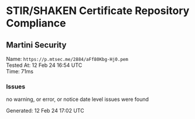 # STIR/SHAKEN Certificate Repository Compliance

## Martini Security

Name: `https://p.mtsec.me/2884/aFf80Kbg-Hj0.pem`\
Tested At: 12 Feb 24 16:54 UTC\
Time: 71ms

### Issues

no warning, or error, or notice date level issues were found

Generated: 12 Feb 24 17:02 UTC